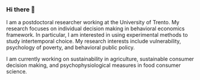 ### Hi there 👋

I am a postdoctoral researcher working at the University of Trento. My research focuses on individual decision making in behavioral economics framework. In particular, I am interested in using experimental methods to study intertemporal choice. My research interests include vulnerability, psychology of poverty, and behavioral public policy.

I am currently working on sustainability in agriculture, sustainable consumer decision making, and psychophysiological measures in food consumer science.

<!--
**AustejaK/AustejaK** is a ✨ _special_ ✨ repository because its `README.md` (this file) appears on your GitHub profile.

Here are some ideas to get you started:

- 🔭 I’m currently working on ...
- 🌱 I’m currently learning ...
- 👯 I’m looking to collaborate on ...
- 🤔 I’m looking for help with ...
- 💬 Ask me about ...
- 📫 How to reach me: ...
- 😄 Pronouns: ...
- ⚡ Fun fact: ...
-->
